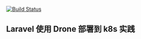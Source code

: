 [![Build Status](http://drone.nfangxu.cn/api/badges/nfangxu/laravel/status.svg)](http://drone.nfangxu.cn/nfangxu/laravel)

## Laravel 使用 Drone 部署到 k8s 实践